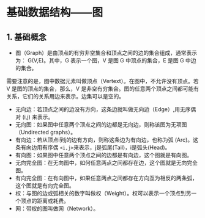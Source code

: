 ﻿# 基础数据结构——图

## 1. 基础概念 ##

* 图（Graph）是由顶点的有穷非空集合和顶点之间的边的集合组成，通常表示为： G(V,E)。其中，G 表示一个图，V 是图 G 中顶点的集合，E 是图 G 中边的集合。

需要注意的是，图中数据元素叫做顶点（Vertext）。在图中，不允许没有顶点。若 V 是图的顶点的集合，那么，V 是非空有穷集合。图的任意两个顶点之间都可能有关系，它们的关系用边来表示。边集可以是空的。

* 无向边：若顶点之间的边没有方向，这条边就叫做无向边（Edge）,用无序偶对 (i,j) 来表示。
* 无向图：如果图中任意两个顶点之间的边都是无向边，则称该图为无项图（Undirected graphs）。
* 有向边：若从顶点i到j的边有方向，则称这条边为有向边，也称为弧 (Arc)。这条有向边用有序偶 `<i,j>`来表示，j是弧尾(Tail)，i是弧头(Head)。
* 有向图：如果图中任意两个顶点之间的边都是有向边，这个图就是有向图。
* 无向完全图：在无向图中，如何任意两点之间都存在边，这个图就是无向完全图。
* 有向完全图：在有向图中，如果任意两点之间都存在方向互为相反的两条弧，这个图就是有向完全图。
* 权：与图的边或弧相关的数字叫做权（Weight）。权可以表示一个顶点到另一个顶点的距离或耗费。
* 网：带权的图叫做网（Network）。

